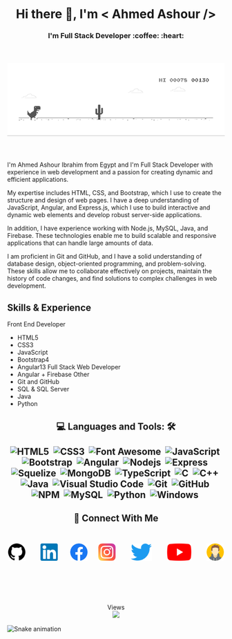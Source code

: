 <h1 align="center"> 
  Hi there 👋, I'm < Ahmed Ashour />
</h1>
<h3 align="center"> 
  I'm Full Stack Developer :coffee: :heart:
</h3>
<br/>
<h5 align="center"> 
  
  ![image](https://github.com/ash356/ash356/blob/main/4ff07986208593.5d9a654e92f36.gif)
</h5>
<br/>

I'm Ahmed Ashour Ibrahim from Egypt and I'm Full Stack Developer with experience in web development and a passion for creating dynamic and efficient applications.

My expertise includes HTML, CSS, and Bootstrap, which I use to create the structure and design of web pages. I have a deep understanding of JavaScript, Angular, and Express.js, which I use to build interactive and dynamic web elements and develop robust server-side applications.

In addition, I have experience working with Node.js, MySQL, Java, and Firebase. These technologies enable me to build scalable and responsive applications that can handle large amounts of data.

I am proficient in Git and GitHub, and I have a solid understanding of database design, object-oriented programming, and problem-solving. These skills allow me to collaborate effectively on projects, maintain the history of code changes, and find solutions to complex challenges in web development. 


## Skills & Experience
  Front End Developer 
- HTML5
- CSS3
- JavaScript
- Bootstrap4 
- Angular13 
Full Stack Web Developer
- Angular + Firebase 
Other
- Git and GitHub
- SQL &  SQL Server 
- Java
- Python

<p align="center"> 
  
</p>
<!-- Skills -->
<h2 align="center"> 
  
  💻 **Languages and Tools:** 🛠️
  <br/>
  <br/>
   ![HTML5](https://img.shields.io/badge/HTML5-E34F26?style=for-the-badge&logo=html5&logoColor=white)&nbsp;
   ![CSS3](https://img.shields.io/badge/CSS3-1572B6?style=for-the-badge&logo=css3&logoColor=white)&nbsp;
   ![Font Awesome](https://img.shields.io/badge/-font%20awesome-339AF0?style=for-the-badge&logo=font-awesome&logoColor=339AF0&labelColor=ffffff)&nbsp;
   ![JavaScript](https://img.shields.io/badge/JavaScript-F7DF1E?style=for-the-badge&logo=javascript&logoColor=black)&nbsp;
   ![Bootstrap](https://img.shields.io/badge/Bootstrap-563D7C?style=for-the-badge&logo=bootstrap&logoColor=white)&nbsp;
   ![Angular](https://img.shields.io/badge/Angular-DD0031?style=for-the-badge&logo=angular&logoColor=white)&nbsp;
   ![Nodejs](https://img.shields.io/badge/Node.js-43853D?style=for-the-badge&logo=node.js&logoColor=white)&nbsp;
   ![Express](https://img.shields.io/badge/Express.js-404D59?style=for-the-badge)&nbsp;
   ![Squelize](https://img.shields.io/badge/sequelize-323330?style=for-the-badge&logo=sequelize&logoColor=blue)&nbsp;
   ![MongoDB](https://img.shields.io/badge/MongoDB-%234ea94b.svg?style=for-the-badge&logo=mongodb&logoColor=white)&nbsp;
   ![TypeScript](https://img.shields.io/badge/TypeScript-007ACC?style=for-the-badge&logo=typescript&logoColor=white)&nbsp;
   ![C](https://img.shields.io/badge/C-00599C?style=for-the-badge&logo=c&logoColor=white)&nbsp;
   ![C++](https://img.shields.io/badge/C%2B%2B-00599C?style=for-the-badge&logo=c%2B%2B&logoColor=white)&nbsp;
   ![Java](https://img.shields.io/badge/Java-ED8B00?style=for-the-badge&logo=openjdk&logoColor=white)&nbsp;
   ![Visual Studio Code](https://img.shields.io/badge/-VSCode-323330?style=for-the-badge&logo=visual-studio-code&labelColor=007ACC)&nbsp;
   ![Git](https://img.shields.io/badge/GIT-E44C30?style=for-the-badge&logo=git&logoColor=white)&nbsp;
   ![GitHub](https://img.shields.io/badge/-GitHub-000000?style=for-the-badge&logo=github&logoColor=000000&labelColor=ffffff)&nbsp;
   ![NPM](https://img.shields.io/badge/npm-CB3837?style=for-the-badge&logo=npm&logoColor=white)&nbsp;
   ![MySQL](https://img.shields.io/badge/MySQL-005C84?style=for-the-badge&logo=mysql&logoColor=white)&nbsp;
   ![Python](https://img.shields.io/badge/Python-14354C?style=for-the-badge&logo=python&logoColor=white)&nbsp;
   ![Windows](https://img.shields.io/badge/Windows-0078D6?style=for-the-badge&logo=windows&logoColor=white)&nbsp;
</h2>


<!--  Social Links -->
<h2 align="center"> 
  🤝 Connect With Me
  <br/>
  <br/>
  
  [<img src='https://github.com/ash356/ash356/blob/main/images/github.svg' alt='github' height='40'>](https://github.com/ash356) &nbsp;&nbsp;&nbsp;&nbsp;&nbsp;
  [<img src='https://github.com/ash356/ash356/blob/main/images/linkedin.svg' alt='linkedin' height='40'>](https://www.linkedin.com/in/ahmed-ashour-96024a210//)&nbsp;&nbsp;&nbsp;&nbsp;&nbsp; 
  [<img src='https://github.com/ash356/ash356/blob/main/images/facebook.svg' alt='facebook' height='40'>](https://www.facebook.com/a7med3shour2020/) &nbsp;&nbsp;&nbsp;
  [<img src='https://github.com/ash356/ash356/blob/main/images/instagram.svg' alt='instagram' height='40'>](https://www.instagram.com/ahmedashour_22/?fbclid=IwAR0p9mGxrk1wcftODeZrCVEApIPnEJH4FP2CqmuZL6QHPPaiokq0dAFor8s/) &nbsp;&nbsp;&nbsp;&nbsp;&nbsp;
  [<img src='https://github.com/ash356/ash356/blob/main/images/twitter.svg' alt='twitter' height='40'>](https://twitter.com/ahmedas18362884) &nbsp;&nbsp;&nbsp;&nbsp;&nbsp; 
  [<img src='https://github.com/ash356/ash356/blob/main/images/youtube.svg' alt='YouTube' height='40'>](https://www.youtube.com/channel/UCdU95owpu8nPvPS7SIbZ8gw) &nbsp;&nbsp;&nbsp;&nbsp;&nbsp;     [<img src='https://github.com/ash356/ash356/blob/main/images/avatar.svg' alt='website' height='40'>](https://ash356.github.io/Portfolio-01/HTML/) &nbsp;&nbsp;&nbsp;&nbsp;&nbsp;
</h2>
<br/>
<br/>
<p align="center"> 
  Views<br/>
  <img src="https://profile-counter.glitch.me/ash356/count.svg" />
</p>

![Snake animation](https://github.com/ash356/ash356/blob/output/github-contribution-grid-snake.svg)



<!-- GIF -->
<!-- ![image](https://github.com/ash356/ash356/blob/main/4ff07986208593.5d9a654e92f36.gif) -->
<!-- Skills -->
<!-- ![Git](https://img.shields.io/badge/-Git-000000?style=flat&logo=git&logoColor=F05032&labelColor=ffffff)
![GitHub](https://img.shields.io/badge/-GitHub-000000?style=flat&logo=github&logoColor=000000&labelColor=ffffff)
![Visual Studio Code](https://img.shields.io/badge/-VSCode-000000?style=flat&logo=visual-studio-code&labelColor=007ACC)
![HTML5](https://img.shields.io/badge/-HTML5-000000?style=flat&logo=html5&logoColor=ffffff&labelColor=E34F26)
![CSS3](https://img.shields.io/badge/-CSS3-000000?style=flat&logo=css3&logoColor=ffffff&labelColor=1572B6) 
![Font Awesome](https://img.shields.io/badge/-font%20awesome-000000?style=flat&logo=font-awesome&logoColor=339AF0&labelColor=ffffff)
![JavaScript](https://img.shields.io/badge/-JavaScript-000000?style=flat&logo=javascript)
![Bootstrap](https://img.shields.io/badge/-Bootstrap-000000?style=flat&logo=bootstrap&logoColor=ffffff&labelColor=563D7C)
![Nodejs](https://img.shields.io/badge/-Nodejs-000000?style=flat&logo=Node.js)
![NPM](https://img.shields.io/badge/-npm-000000?style=flat&logo=npm&labelColor=ffffff)
![MySQL](https://img.shields.io/badge/-MySQL-000000?style=flat&logo=mysql&labelColor=ffffff)
![Windows](https://img.shields.io/badge/-Windows-000000?style=flat&logo=windows&logoColor=ffffff&labelColor=0078D6)
 -->
<!-- Social Links -->
<!-- [<img src='https://cdn.jsdelivr.net/npm/simple-icons@3.0.1/icons/github.svg' alt='github' height='40'>](https://github.com/ash356) [<img src='https://cdn.jsdelivr.net/npm/simple-icons@3.0.1/icons/linkedin.svg' alt='linkedin' height='40'>](https://www.linkedin.com/in/ahmed-ashour-96024a210//) [<img src='https://cdn.jsdelivr.net/npm/simple-icons@3.0.1/icons/facebook.svg' alt='facebook' height='40'>](https://www.facebook.com/a7med3shour2020/) [<img src='https://cdn.jsdelivr.net/npm/simple-icons@3.0.1/icons/instagram.svg' alt='instagram' height='40'>](https://www.instagram.com/ahmedashour_22/?fbclid=IwAR0p9mGxrk1wcftODeZrCVEApIPnEJH4FP2CqmuZL6QHPPaiokq0dAFor8s/) [<img src='https://cdn.jsdelivr.net/npm/simple-icons@3.0.1/icons/twitter.svg' alt='twitter' height='40'>](https://twitter.com/ahmedas18362884) [<img src='https://cdn.jsdelivr.net/npm/simple-icons@3.0.1/icons/youtube.svg' alt='YouTube' height='40'>](https://www.youtube.com/channel/UCdU95owpu8nPvPS7SIbZ8gw) [<img src='https://cdn.jsdelivr.net/npm/simple-icons@3.0.1/icons/icloud.svg' alt='website' height='40'>](https://ash356.github.io/Portfolio-01/HTML/)
 -->
<!---
ash356/ash356 is a ✨ special ✨ repository because its `README.md` (this file) appears on your GitHub profile.
You can click the Preview link to take a look at your changes.
